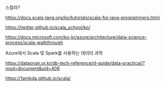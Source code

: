 스칼라?

https://docs.scala-lang.org/ko/tutorials/scala-for-java-programmers.html


https://twitter.github.io/scala_school/ko/


https://docs.microsoft.com/ko-kr/azure/architecture/data-science-process/scala-walkthrough

Azure에서 Scala 및 Spark를 사용하는 데이터 과학

https://dataonair.or.kr/db-tech-reference/d-guide/data-practical/?mod=document&uid=408


https://1ambda.github.io/scala/

